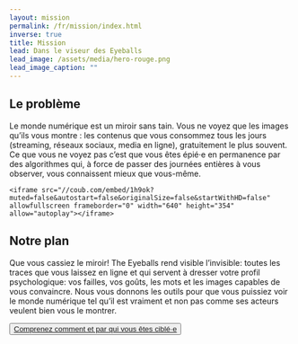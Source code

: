 ```yaml
---
layout: mission
permalink: /fr/mission/index.html
inverse: true
title: Mission
lead: Dans le viseur des Eyeballs
lead_image: /assets/media/hero-rouge.png
lead_image_caption: ""
---
```

## Le problème

Le monde numérique est un miroir sans tain. Vous ne voyez que les images qu’ils vous montre : les contenus que vous consommez tous les jours (streaming, réseaux sociaux, media en ligne), gratuitement le plus souvent. Ce que vous ne voyez pas c’est que vous êtes épié·e en permanence par des algorithmes qui, à force de passer des journées entières à vous observer, vous connaissent mieux que vous-même. 

```
<iframe src="//coub.com/embed/1h9ok?muted=false&autostart=false&originalSize=false&startWithHD=false" allowfullscreen frameborder="0" width="640" height="354" allow="autoplay"></iframe>
```

## Notre plan 

Que vous cassiez le miroir! The Eyeballs rend visible l’invisible: toutes les traces que vous laissez en ligne et qui servent à dresser votre profil psychologique: vos failles, vos goûts, les mots et les images capables de vous convaincre. Nous vous donnons les outils pour que vous puissiez voir le monde numérique tel qu’il est vraiment et non pas comme ses acteurs veulent bien vous le montrer.

<button class="primary big">[Comprenez comment et par qui vous êtes ciblé·e](/en/act/sar/)</button>